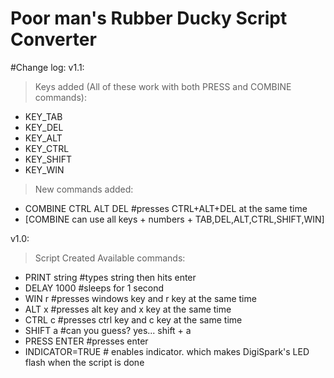# Poor man's Rubber Ducky Script Converter

#Change log:
v1.1:
 > Keys added (All of these work with both PRESS and COMBINE commands):
   * KEY_TAB
   * KEY_DEL
   * KEY_ALT
   * KEY_CTRL
   * KEY_SHIFT
   * KEY_WIN
 > New commands added:
   * COMBINE CTRL ALT DEL #presses CTRL+ALT+DEL at the same time
   * [COMBINE can use all keys + numbers + TAB,DEL,ALT,CTRL,SHIFT,WIN]
 
v1.0:
 > Script Created
 > Available commands:
   * PRINT string   #types string then hits enter
   * DELAY 1000     #sleeps for 1 second
   * WIN r          #presses windows key and r key at the same time
   * ALT x          #presses alt key and x key at the same time
   * CTRL c         #presses ctrl key and c key at the same time
   * SHIFT a        #can you guess? yes... shift + a
   * PRESS ENTER    #presses enter
   * INDICATOR=TRUE # enables indicator. which makes DigiSpark's LED flash when the script is done
